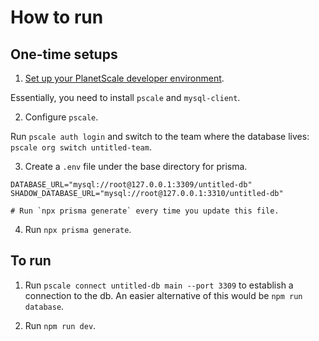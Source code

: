 # How to run

## One-time setups

1. [Set up your PlanetScale developer environment](https://docs.planetscale.com/reference/planetscale-environment-setup).

Essentially, you need to install `pscale` and `mysql-client`.

2. Configure `pscale`.

Run `pscale auth login` and switch to the team where the database lives: `pscale org switch untitled-team`.

3. Create a `.env` file under the base directory for prisma.

```
DATABASE_URL="mysql://root@127.0.0.1:3309/untitled-db"
SHADOW_DATABASE_URL="mysql://root@127.0.0.1:3310/untitled-db"

# Run `npx prisma generate` every time you update this file.
```

4. Run `npx prisma generate`.

## To run

1. Run `pscale connect untitled-db main --port 3309` to establish a connection to the db. An easier alternative of this would be `npm run database`.

2. Run `npm run dev`.
